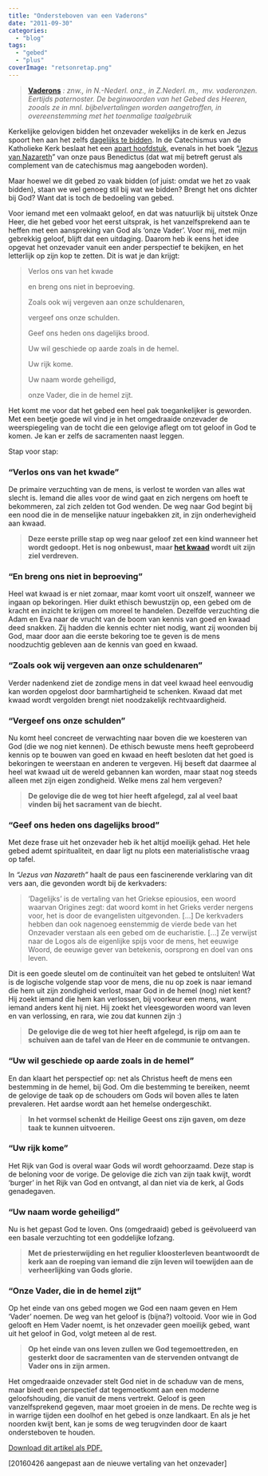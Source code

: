 ```yaml
---
title: "Ondersteboven van een Vaderons"
date: "2011-09-30"
categories: 
  - "blog"
tags: 
  - "gebed"
  - "plus"
coverImage: "retsonretap.png"
---
```


> **[Vaderons](http://www.wnt.inl.nl/iWDB/search?actie=article_content&wdb=WNT&id=M073105)** _: znw., in N.-Nederl. onz., in Z.Nederl. m.,  mv. vaderonzen. Eertijds paternoster. De beginwoorden van het Gebed des Heeren, zooals ze in mnl. bijbelvertalingen worden aangetroffen, in overeenstemming met het toenmalige taalgebruik_

Kerkelijke gelovigen bidden het onzevader wekelijks in de kerk en Jezus spoort hen aan het zelfs [dagelijks te bidden](http://www.willibrordbijbel.nl/?lc18+1-8). In de Catechismus van de Katholieke Kerk beslaat het een [apart hoofdstuk,](http://rkdocumenten.nl/rkdocs/index.php?mi=600&doc=1&id=1425) evenals in het boek “[Jezus van Nazareth](http://www.berneboek.com/3152_jezus_van_nazareth_deel_i__benedictus_xvi)” van onze paus Benedictus (dat wat mij betreft gerust als complement van de catechismus mag aangeboden worden).

Maar hoewel we dit gebed zo vaak bidden (of juist: omdat we het zo vaak bidden), staan we wel genoeg stil bij wat we bidden? Brengt het ons dichter bij God? Want dat is toch de bedoeling van gebed.

Voor iemand met een volmaakt geloof, en dat was natuurlijk bij uitstek Onze Heer, die het gebed voor het eerst uitsprak, is het vanzelfsprekend aan te heffen met een aanspreking van God als ‘onze Vader’. Voor mij, met mijn gebrekkig geloof, blijft dat een uitdaging. Daarom heb ik eens het idee opgevat het onzevader vanuit een ander perspectief te bekijken, en het letterlijk op zijn kop te zetten. Dit is wat je dan krijgt:

> Verlos ons van het kwade
> 
> en breng ons niet in beproeving.
> 
> Zoals ook wij vergeven aan onze schuldenaren,
> 
> vergeef ons onze schulden.
> 
> Geef ons heden ons dagelijks brood.
> 
> Uw wil geschiede op aarde zoals in de hemel.
> 
> Uw rijk kome.
> 
> Uw naam worde geheiligd,
> 
> onze Vader, die in de hemel zijt.

Het komt me voor dat het gebed een heel pak toegankelijker is geworden. Met een beetje goede wil vind je in het omgedraaide onzevader de weerspiegeling van de tocht die een gelovige aflegt om tot geloof in God te komen. Je kan er zelfs de sacramenten naast leggen.

Stap voor stap:

### “Verlos ons van het kwade”

De primaire verzuchting van de mens, is verlost te worden van alles wat slecht is. Iemand die alles voor de wind gaat en zich nergens om hoeft te bekommeren, zal zich zelden tot God wenden. De weg naar God begint bij een nood die in de menselijke natuur ingebakken zit, in zijn onderhevigheid aan kwaad.

> **Deze eerste prille stap op weg naar geloof zet een kind wanneer het wordt gedoopt. Het is nog onbewust, maar <a href="/2010/11/02/de-duivel-en-de-bange-blanke-man/">het kwaad</a> wordt uit zijn ziel verdreven.**

### “En breng ons niet in beproeving”

Heel wat kwaad is er niet zomaar, maar komt voort uit onszelf, wanneer we ingaan op bekoringen. Hier duikt ethisch bewustzijn op, een gebed om de kracht en inzicht te krijgen om moreel te handelen. Dezelfde verzuchting die Adam en Eva naar de vrucht van de boom van kennis van goed en kwaad deed snakken. Zij hadden die kennis echter niet nodig, want zij woonden bij God, maar door aan die eerste bekoring toe te geven is de mens noodzuchtig gebleven aan de kennis van goed en kwaad.

### “Zoals ook wij vergeven aan onze schuldenaren”

Verder nadenkend ziet de zondige mens in dat veel kwaad heel eenvoudig kan worden opgelost door barmhartigheid te schenken. Kwaad dat met kwaad wordt vergolden brengt niet noodzakelijk rechtvaardigheid.

### “Vergeef ons onze schulden”

Nu komt heel concreet de verwachting naar boven die we koesteren van God (die we nog niet kennen). De ethisch bewuste mens heeft geprobeerd kennis op te bouwen van goed en kwaad en heeft besloten dat het goed is bekoringen te weerstaan en anderen te vergeven. Hij beseft dat daarmee al heel wat kwaad uit de wereld gebannen kan worden, maar staat nog steeds alleen met zijn eigen zondigheid. Welke mens zal hem vergeven?

> **De gelovige die de weg tot hier heeft afgelegd, zal al veel baat vinden bij het sacrament van de biecht.**

### “Geef ons heden ons dagelijks brood”

Met deze frase uit het onzevader heb ik het altijd moeilijk gehad. Het hele gebed ademt spiritualiteit, en daar ligt nu plots een materialistische vraag op tafel.

In _“Jezus van Nazareth”_ haalt de paus een fascinerende verklaring van dit vers aan, die gevonden wordt bij de kerkvaders:

> ‘Dagelijks’ is de vertaling van het Griekse epiousios, een woord waarvan Origines zegt: dat woord komt in het Grieks verder nergens voor, het is door de evangelisten uitgevonden. \[...\] De kerkvaders hebben dan ook nagenoeg eenstemmig de vierde bede van het Onzevader verstaan als een gebed om de eucharistie. \[...\] Ze verwijst naar de Logos als de eigenlijke spijs voor de mens, het eeuwige Woord, de eeuwige gever van betekenis, oorsprong en doel van ons leven.

Dit is een goede sleutel om de continuïteit van het gebed te ontsluiten! Wat is de logische volgende stap voor de mens, die nu op zoek is naar iemand die hem uit zijn zondigheid verlost, maar God in de hemel (nog) niet kent? Hij zoekt iemand die hem kan verlossen, bij voorkeur een mens, want iemand anders kent hij niet. Hij zoekt het vleesgeworden woord van leven en van verlossing, en rara, wie zou dat kunnen zijn :)

> **De gelovige die de weg tot hier heeft afgelegd, is rijp om aan te schuiven aan de tafel van de Heer en de communie te ontvangen.**

### “Uw wil geschiede op aarde zoals in de hemel”

En dan klaart het perspectief op: net als Christus heeft de mens een bestemming in de hemel, bij God. Om die bestemming te bereiken, neemt de gelovige de taak op de schouders om Gods wil boven alles te laten prevaleren. Het aardse wordt aan het hemelse ondergeschikt.

> **In het vormsel schenkt de Heilige Geest ons zijn gaven, om deze taak te kunnen uitvoeren.**

### “Uw rijk kome”

Het Rijk van God is overal waar Gods wil wordt gehoorzaamd. Deze stap is de beloning voor de vorige. De gelovige die zich van zijn taak kwijt, wordt ‘burger’ in het Rijk van God en ontvangt, al dan niet via de kerk, al Gods genadegaven.

### “Uw naam worde geheiligd”

Nu is het gepast God te loven. Ons (omgedraaid) gebed is geëvolueerd van een basale verzuchting tot een goddelijke lofzang.

> **Met de priesterwijding en het regulier kloosterleven beantwoordt de kerk aan de roeping van iemand die zijn leven wil toewijden aan de verheerlijking van Gods glorie.**

### “Onze Vader, die in de hemel zijt”

Op het einde van ons gebed mogen we God een naam geven en Hem ‘Vader’ noemen. De weg van het geloof is (bijna?) voltooid. Voor wie in God gelooft en Hem Vader noemt, is het onzevader geen moeilijk gebed, want uit het geloof in God, volgt meteen al de rest.

> **Op het einde van ons leven zullen we God tegemoettreden, en gesterkt door de sacramenten van de stervenden ontvangt de Vader ons in zijn armen.**

Het omgedraaide onzevader stelt God niet in de schaduw van de mens, maar biedt een perspectief dat tegemoetkomt aan een moderne geloofshouding, die vanuit de mens vertrekt. Geloof is geen vanzelfsprekend gegeven, maar moet groeien in de mens. De rechte weg is in warrige tijden een doolhof en het gebed is onze landkaart. En als je het noorden kwijt bent, kan je soms de weg terugvinden door de kaart ondersteboven te houden.

[Download dit artikel als PDF.](/portfolio/vaderons/)

\[20160426 aangepast aan de nieuwe vertaling van het onzevader\]
